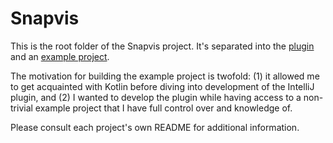 # Snapvis

This is the root folder of the Snapvis project. It's separated into the [plugin](snapvis-plugin) and an [example project](calculator).

The motivation for building the example project is twofold: (1) it allowed me to get acquainted with Kotlin before diving into development of the IntelliJ plugin, and (2) I wanted to develop the plugin while having access to a non-trivial example project that I have full control over and knowledge of.

Please consult each project's own README for additional information.
